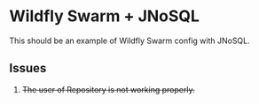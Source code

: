 # Wildfly Swarm + JNoSQL

This should be an example of Wildfly Swarm config with JNoSQL.

## Issues

1. ~~The user of Repository is not working properly.~~
